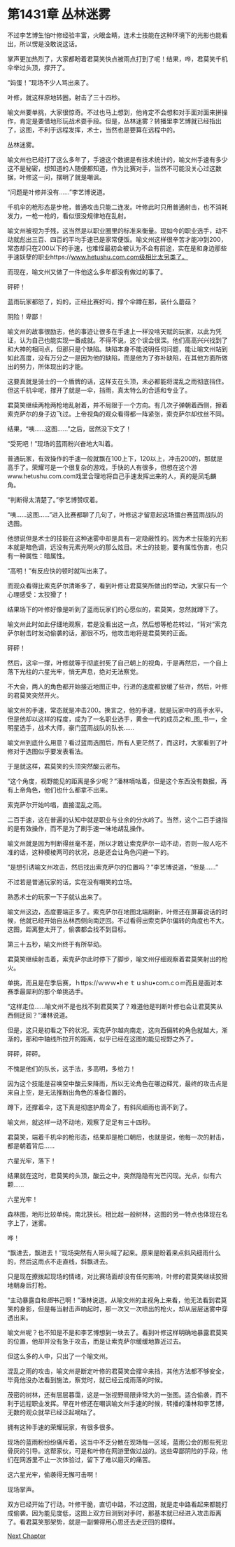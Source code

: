 # 第1431章 丛林迷雾

不过李艺博生怕叶修经验丰富，火眼金睛，连术士技能在这种环境下的光影也能看出，所以愣是没敢说这话。

掌声更加热烈了，大家都盼着君莫笑快点被雨点打到了呢！结果，哗，君莫笑千机伞举过头顶，撑开了。

“妈蛋！”现场不少人骂出来了。

叶修，就这样原地转圈，射击了三十四秒。

喻文州要单挑，大家很惊奇。不过也马上想到，他肯定不会想和对手面对面来拼操作，肯定是要借地形玩战术耍手段。但是，丛林迷雾？转播里李艺博就已经指出了，这图，不利于远程发挥，术士，当然也是要算在远程中的。

丛林迷雾。

喻文州也已经打了这么多年了，手速这个数据是有技术统计的，喻文州手速有多少这不是秘密，想知道的人随便都知道，作为比赛对手，当然不可能没关心过这数据，叶修这一问，摆明了就是嘲讽。

“问题是叶修并没有……”李艺博说道。

千机伞的枪形态是步枪，普通攻击只能二连发。叶修此时只用普通射击，也不消耗发力，一枪一枪的，看似很没规律地在乱射。

喻文州被视为手残，这当然是以职业圈里的标准来衡量。现如今的职业选手，动不动就彪出三百、四百的平均手速已是家常便饭。喻文州这样很辛苦才能冲到200，常态却只在200以下的手速，也难怪最初会被认为不会有前途，实在是和身边那些手速妖孽的职业https://www.hetushu.com.com级相比太另类了。

而现在，喻文州又做了一件他这么多年都没有做过的事了。

砰砰！

蓝雨玩家都怒了，妈的，正经比赛好吗，撑个伞蹲在那，装什么蘑菇？

阴险！卑鄙！

喻文州的故事很励志，他的事迹让很多在手速上一样没啥天赋的玩家，以此为凭证，认为自己也能实现一番成就。不得不说，这个误会很深。他们高高兴兴找到了和大神的相同点，但那只是个缺陷。缺陷本身不能说明任何问题，能让喻文州站到如此高度，没有万分之一是因为他的缺陷，而是他为了弥补缺陷，在其他方面所做出的努力，所体现出的才能。

这要真就是骑士的一个盾牌的话，这样支在头顶，未必都能将混乱之雨彻底挡住。但这千机伞呢，撑开了就是一伞，挡雨，真太特么的合适和专业了。

君莫笑继续两枪两枪地乱射着，并不局限于一个方向。有几次子弹朝着西侧，擦着索克萨尔的身子边飞过。上帝视角的观众看得都一阵紧张，索克萨尔却纹丝不同。

结果，“咦……这图……”之后，居然没下文了！

“受死吧！”现场的蓝雨粉兴奋地大叫着。

普通玩家，有效操作的手速一般就飘在100上下，120以上，冲击200的，那就是高手了。荣耀可是一个很复杂的游戏，手快的人有很多，但想在这个游www.hetushu.com.com戏里合理地将自己手速发挥出来的人，真的是凤毛麟角。

“判断得太清楚了。”李艺博赞叹着。

“咦……这图……”进入比赛都聊了几句了，叶修这才留意起这场擂台赛蓝雨战队的选图。

他想说但是术士的技能在这种迷雾中却是具有一定隐蔽性的。因为术士技能的光影本就是暗色调，远没有元素光啊火的那么炫目。术士的技能，要有属性伤害，也只有一种属性：暗属性。

“高明！”有反应快的顿时就叫出来了。

而观众看得比索克萨尔清晰多了，看到叶修让君莫笑所做出的举动，大家只有一个心理感受：太狡猾了！

结果场下的叶修好像是听到了蓝雨玩家们的心愿似的，君莫笑，忽然就蹲下了。

喻文州此时如此仔细地观察，若是没看出这一点，然后想等枪花转过，“背对”索克萨尔射击时发动偷袭的话，那很不巧，他攻击地将是君莫笑的正面。

砰砰！

然后，这伞一撑，叶修就等于彻底封死了自己朝上的视角，于是再然后，一个自上落下光柱的六星光牢，悄无声息，绝对无法察觉。

不大会，两人的角色都开始接近地图正中，行进的速度都放缓了些许，然后，叶修的君莫笑突然开火。

喻文州的手速，常态就是冲击200。换言之，他的手速，就是玩家中的高手水平。但是他却以这样的程度，成为了一名职业选手，黄金一代的成员之和_图_书一，全明星选手，战术大师，豪门蓝雨战队的队长……

喻文州到底什么用意？看过蓝雨选图后，所有人更茫然了，而这时，大家看到了叶修对于选图似乎要发表看法。

于是就这样，君莫笑的头顶突然酸云密布。

“这个角度，视野能见的距离是多少呢？”潘林嘀咕着，但是这个东西没有数据，再有上帝角色，他们也什么都拿不出来。

索克萨尔开始吟唱，直接混乱之雨。

二百手速，这在普遍的认知中就是职业与业余的分水岭了。当然，这个二百手速指的是有效操作，而不是为了刷手速一味地胡乱操作。

喻文州就是因为判断得丝毫不差，所以才敢让索克萨尔一动不动，否则一般人吃不准的话，这种模棱两可的状况，总是还会让角色闪避一下的。

“是想引诱喻文州攻击，然后找出索克萨尔的位置吗？”李艺博说道，“但是……”

不过若是普通玩家的话，实在没有嘲笑的立场。

熟悉术士的玩家一下子就认出来了。

喻文州这边，态度要端正多了。索克萨尔在地图北端刷新，叶修还在屏幕说话的时候，他就已经开始自丛林西侧向南迂回。不过看得出索克萨尔偏转的角度也不大。这图，距离整太开了，偷袭都会找不到目标。

第三十五秒，喻文州终于有所举动。

君莫笑继续射击着，索克萨尔此时停下了脚步，喻文州仔细观察着君莫笑射出的枪火。

单挑，而且是在季后赛，ｈttps://ｗｗｗ•hｅｔｕshu•coｍ.cｏm而且是面对本赛季最犀利的那个单挑选手。

“这样走位……喻文州不是也找不到君莫笑了？难道他是判断叶修也会让君莫笑从西侧迂回？”潘林说道。

但是，这只是初看之下的状况。索克萨尔越向南走，这向西偏转的角色就越大，渐渐的，那和中轴线所拉开的距离，似乎已经在这图的能见视野之外了。

砰砰，砰砰。

不愧是他们的队长，这手法，多高明，多给力！

因为这个技能是召唤空中酸云来降雨，所以无论角色在哪边释咒，最终的攻击点是来自上空，是无法推断出角色的准备位置的。

蹲下，还撑着伞，这下真是彻底护周全了，有斜风细雨也滴不到了。

喻文州，就这样一动不动地，观察了足足有三十四秒。

君莫笑，端着千机伞的枪形态，结果却是枪口朝后，也就是说，他每一次的射击，都是朝着背后……

六星光牢，落下！

结果就在这时，君莫笑的头顶，酸云之中，突然隐隐有光芒闪现。光点，似有六颗……

六星光牢！

森林图，地形比较单纯，南北狭长。相比起一般树林，这图的另一特点也体现在名字上了，迷雾。

哗！

“飘进去，飘进去！”现场突然有人带头喊了起来。原来是盼着来点斜风细雨什么的，然后这雨点不走直线，斜飘进去。

只是现在撩拨起现场的情绪，对比赛场面却没有任何影响，叶修的君莫笑继续狡猾地朝身后打枪。

“主动暴露自和*图*书己啊！”潘林说道。从喻文州的主视角上来看，他无法看到君莫笑的身影，但是每当射击声响起时，那一次又一次喷出的枪火，却从层层迷雾中穿透出来。

喻文州呢？也不知是不是和李艺博想到一块去了。看到叶修这样明确地暴露君莫笑的位置，他却并没有急于攻击，而是让索克萨尔缓缓地靠近过去。

但这么多的人中，只出了一个喻文州。

混乱之雨的攻击，喻文州是断定叶修的君莫笑会撑伞来挡，其他方法都不够安全，毕竟他没办法看到施法，察觉时，就已经云成雨落的时候。

茂密的树林，还有层层暮霭，这是一张视野局限非常大的一张图。适合偷袭，而不利于远程职业发挥。早在叶修还在嘲讽喻文州手速的时候，转播的潘林和李艺博，无数的观众就早已经泛起嘀咕了。

拥有这种手速的荣耀玩家，有很多很多。

现场的蓝雨粉纷纷痛斥着。这当中不乏分散在现场每一区域，蓝雨公会的那些死忠骨灰的引导。这帮家伙，可是和叶修在网游里做过战的。这些卑鄙阴险的手段，他们在网游里不止一次体验过，留下了难以磨灭的痛苦。

这六星光牢，偷袭得无懈可击啊！

现场掌声。

双方已经开始了行动。叶修干脆，直切中路，不过这图，就是走中路看起来都能打成偷袭。因为能见度低，这图上双方目测到对手时，那基本就已经进入攻击距离了。看君莫笑那架势，就是一副懒得用心思还去走迂回的模样。



[Next Chapter](%E7%AC%AC1432%E7%AB%A0%20%E5%86%85%E6%B6%B5%E4%B9%8B%E6%88%98.md)